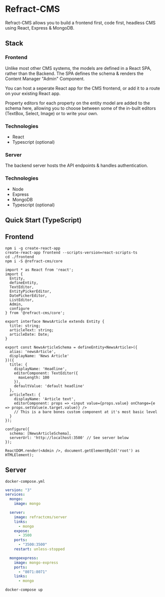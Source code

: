 # Refract-CMS

Refract-CMS allows you to build a frontend first, code first, headless CMS using React, Express & MongoDB.

## Stack

### Frontend
Unlike most other CMS systems, the models are defined in a React SPA, rather than the Backend. The SPA defines the schema & renders the Content Manager "Admin" Component. 

You can host a seperate React app for the CMS frontend, or add it to a route on your existing React app.

Property editors for each property on the entity model are added to the schema here, allowing you to choose between some of the in-built editors (TextBox, Select, Image) or to write your own.


### Technologies
* React
* Typescript (optional)


### Server
The backend server hosts the API endpoints & handles authentication.

### Technologies
* Node
* Express
* MongoDB
* Typescript (optional)

## Quick Start (TypeScript)

## Frontend
```
npm i -g create-react-app
create-react-app frontend --scripts-version=react-scripts-ts
cd ./frontend
npm i -S @refract-cms/core
```

```tsx
import * as React from 'react';
import {
  Entity,
  defineEntity,
  TextEditor,
  EntityPickerEditor,
  DatePickerEditor,
  ListEditor,
  Admin,
  configure
} from '@refract-cms/core';

export interface NewsArticle extends Entity {
  title: string;
  articleText: string;
  articleDate: Date;
}

export const NewsArticleSchema = defineEntity<NewsArticle>({
  alias: 'newsArticle',
  displayName: 'News Article'
})({
  title: {
    displayName: 'Headline',
    editorComponent: TextEditor({
      maxLength: 100
    }),
    defaultValue: 'default headline'
  },
  articleText: {
    displayName: 'Article text',
    editorComponent: props => <input value={props.value} onChange={e => props.setValue(e.target.value)} /> 
    // This is a bare bones custom component at it's most basic level
  }
});

configure({
  schema: [NewsArticleSchema],
  serverUrl: 'http://localhost:3500' // See server below
});

ReactDOM.render(<Admin />, document.getElementById('root') as HTMLElement);
```

## Server
`docker-compose.yml`
```yml
version: "3"
services:
  mongo:
    image: mongo

  server:
    image: refractcms/server
    links: 
      - mongo
    expose: 
      - 3500
    ports:
      - "3500:3500"
    restart: unless-stopped

  mongoexpress:
    image: mongo-express
    ports: 
      - "8071:8071"
    links:
      - mongo
```
```
docker-compose up
```
